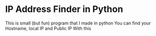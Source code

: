 # IP Address Finder in Python

This is small (but fun) program that I made in python
You can find your Hostname, local IP and Public IP With this
